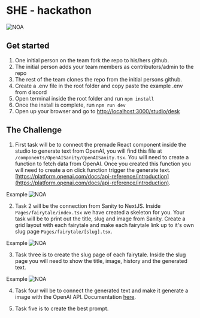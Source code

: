 # SHE - hackathon

![NOA](https://www.sympa.com/hubfs/Noa%20logo%20grey.png)
## Get started

1. One initial person on the team fork the repo to his/hers github.
2. The initial person adds your team members as contributors/admin to the repo
3. The rest of the team clones the repo from the initial persons github.
4. Create a .env file in the root folder and copy paste the example .env from discord
5. Open terminal inside the root folder and run `npm install`
6. Once the install is complete, run `npm run dev`
7. Open up your browser and go to  [http://localhost:3000/studio/desk](http://localhost:3000/studio)


## The Challenge

1. First task will be to connect the premade React component inside the studio to generate text from OpenAI, you will find this file at `/components/OpenAISanity/OpenAISanity.tsx`. You will need to create a function to fetch data from OpenAI. Once you created this function you will need to create a on click function trigger the generate text.  [https://platform.openai.com/docs/api-reference/introduction](https://platform.openai.com/docs/api-reference/introduction).

Example
![NOA](https://www.linkpicture.com/q/Screenshot-2023-04-13-at-20.28.59.png)


2. Task 2 will be the connection from Sanity to NextJS. Inside `Pages/fairytale/index.tsx` we have created a skeleton for you. Your task will be to print out the title, slug and image from Sanity. Create a grid layout with each fairytale and make each fairytale link up to it's own slug page `Pages/fairytale/[slug].tsx`. 

Example
![NOA](https://www.linkpicture.com/q/Screenshot-2023-04-13-at-20.36.17.png)


3. Task three is to create the slug page of each fairytale.  Inside the slug page you will need to show the title, image, history and the generated text. 

Example
![NOA](https://www.linkpicture.com/q/Screenshot-2023-04-13-at-20.44.14.png)

4. Task four will be to connect the generated text and make it generate a image with the OpenAI API. Documentation [here](https://platform.openai.com/docs/guides/images).


5. Task five is to create the best prompt. 



